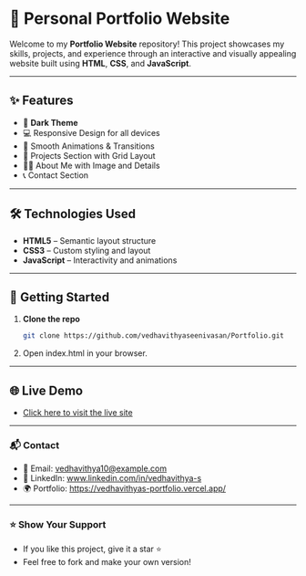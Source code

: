 # 🚀 Personal Portfolio Website

Welcome to my **Portfolio Website** repository! This project showcases my skills, projects, and experience through an interactive and visually appealing website built using **HTML**, **CSS**, and **JavaScript**.

---

## ✨ Features

- 🌙 **Dark Theme**
- 💻 Responsive Design for all devices
- 🧩 Smooth Animations & Transitions
- 📂 Projects Section with Grid Layout
- 🙋‍♂️ About Me with Image and Details
- 📞 Contact Section 

---

## 🛠️ Technologies Used

- **HTML5** – Semantic layout structure  
- **CSS3** – Custom styling and layout  
- **JavaScript** – Interactivity and animations  

---

## 🚀 Getting Started

1. **Clone the repo**
   
   ```bash
   git clone https://github.com/vedhavithyaseenivasan/Portfolio.git
   ```

2. Open index.html in your browser.

---

## 🌐 Live Demo

- [Click here to visit the live site](https://vedhavithyas-portfolio.vercel.app/)

---

### 📬 Contact

- 📧 Email: vedhavithya10@example.com
- 📱 LinkedIn: www.linkedin.com/in/vedhavithya-s
- 🌍 Portfolio: https://vedhavithyas-portfolio.vercel.app/

---

### ⭐️ Show Your Support

- If you like this project, give it a star ⭐
- Feel free to fork and make your own version!



